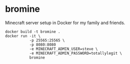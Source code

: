 bromine
=======

Minecraft server setup in Docker for my family and friends.

```
docker build -t bromine .
docker run -it \
           -p 25565:25565 \
           -p 8080:8080
           -e MINECRAFT_ADMIN_USER=steve \
           -e MINECRAFT_ADMIN_PASSWORD=totallylegit \
           bromine
```
